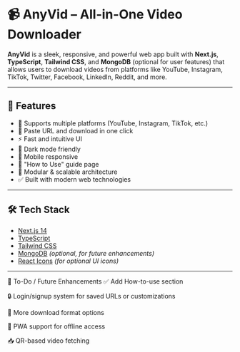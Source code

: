 # 📹 AnyVid – All-in-One Video Downloader

**AnyVid** is a sleek, responsive, and powerful web app built with **Next.js**, **TypeScript**, **Tailwind CSS**, and **MongoDB** (optional for user features) that allows users to download videos from platforms like YouTube, Instagram, TikTok, Twitter, Facebook, LinkedIn, Reddit, and more.

---

## 🚀 Features

- 🎥 Supports multiple platforms (YouTube, Instagram, TikTok, etc.)
- 🔗 Paste URL and download in one click
- ⚡ Fast and intuitive UI
- 🌙 Dark mode friendly
- 📱 Mobile responsive
- 🧭 "How to Use" guide page
- 🧩 Modular & scalable architecture
- ✅ Built with modern web technologies

---

## 🛠️ Tech Stack

- [Next.js 14](https://nextjs.org/)
- [TypeScript](https://www.typescriptlang.org/)
- [Tailwind CSS](https://tailwindcss.com/)
- [MongoDB](https://www.mongodb.com/) *(optional, for future enhancements)*
- [React Icons](https://react-icons.github.io/react-icons/) *(for optional UI icons)*

---

📌 To-Do / Future Enhancements
✅ Add How-to-use section

🔒 Login/signup system for saved URLs or customizations

🎨 More download format options

📱 PWA support for offline access

📥 QR-based video fetching

